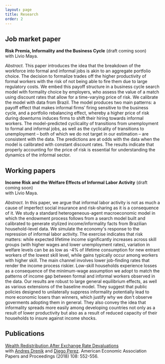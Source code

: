 ```yaml
---
layout: page
title: Research
order: 2
---
```


## Job market paper
**Risk Premia, Informality and the Business Cycle** (draft coming soon) <br />
with Livio Maya. 

*Abstract.*  This paper introduces the idea that the breakdown of the workforce into formal and informal jobs is akin to an aggregate portfolio choice. The decision to formalize trades off the higher productivity of formal workers with the risk of not being able to fire them due to large regulatory costs. We embed this payoff structure in a business cycle search model with formality choice by employers, who assess the value of a match using discount rates that allow for a time-varying price of risk. We calibrate the model with data from Brazil. The model produces two main patterns: a payoff effect that makes informal firms’ firing sensitive to the business cycle, and a portfolio rebalancing effect, whereby a higher price of risk during downturns induces firms to shift their hiring towards informal workers. The model-predicted cyclicality of transitions from unemployment to formal and informal jobs, as well as the cyclicality of transitions to unemployment – both of which we do not target in our estimation – are consistent with the data. The predictions are at odds with the data when the model is calibrated with constant discount rates. The results indicate that properly accounting for the price of risk is essential for understanding the dynamics of the informal sector.




## Working papers
**Income Risk and the Welfare Effects of Informal Labor Activity** (draft coming soon) <br />
with Livio Maya. 

*Abstract.*
In this paper, we argue that informal labor activity is not as much a cause of imperfect social insurance and risk-sharing as it is a consequence of it. We study a standard heterogeneous-agent macroeconomic model in which the endowment process follows from a search model built and calibrated to generate stylized income/informality facts from Brazilian household-level data. We simulate the economy's response to the repression of informal labor activity. The exercise indicates that risk matters: while expected lifetime income significantly increases across skill groups (with higher wages and lower unemployment rates), variation in welfare levels can be as low as -4% of lifetime consumption for new entrant workers of the lowest skill level, while gains typically occur among workers with higher skill. The main channel involves lower job-finding rates that render the income process riskier. Low-skill households experience losses as a consequence of the minimum-wage assumption we adopt to match the patterns of income gap between formal and informal workers observed in the data. Our results are robust to large general equilibrium effects, as well as various extensions of the baseline model. They suggest that public policies designed to unilaterally suppress informality potentially lead to more economic losers than winners, which justify why we don't observe goverments adopting them in general. They also convey the idea that informality spreads more easily among developing countries not only as a result of lower productivity but also as a result of reduced capacity of their households to insure against income shocks.


## Publications

[Wealth Redistribution After Exchange Rate Devaluations](pub-files/dpp.pdf) <br />
with [Andres Drenik](https://www.andresdrenik.com/) and [Diego Perez](https://www.perezdiego.org/). American Economic Association Papers and Proceedings (2018) 108: 552-556. 

